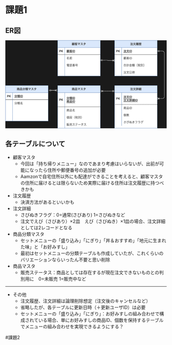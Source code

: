 # 課題1
## ER図
<img src="./kadai_1.png">

## 各テーブルについて
- 顧客マスタ
  - 今回は「持ち帰りメニュー」なのであまり考慮はいらないが、出前が可能になったら住所や郵便番号の追加が必要
  - Aamzonで自宅住所以外にも配達ができることを考えると、顧客マスタの住所に届けるとは限らないため実際に届ける住所は注文履歴に持つべきかも
- 注文履歴
  - 決済方法があるといいかも
- 注文詳細
  - さびぬきフラグ：0=通常(さびあり) 1=さびぬきなど
  - 注文でえび（さびあり）×2皿　えび（さびぬき）×1皿の場合、注文詳細としては2レコードとなる
- 商品分類マスタ
  - セットメニューの「盛り込み」「にぎり」「丼＆おすすめ」「地元に生まれた味」と「お好みすし」
  - 最初はセットメニューの分類テーブルも作成していたが、これくらいのバリエーションならいったん不要と思い削除
- 商品マスタ
  - 販売ステータス：商品としては存在するが現在注文できないものとの判別用に　0=未販売 1=販売中など
----
- その他
  - 注文履歴、注文詳細は論理削除想定（注文後のキャンセルなど）
  - 省略したが、各テーブルに更新日時（＋更新ユーザID）は必要
  - セットメニューの「盛り込み」「にぎり」：お好みすしの組み合わせで構成されている場合、単にお好みすしの商品ID、個数を保持するテーブルでメニューの組み合わせを実現できるようにする？


#課題2
